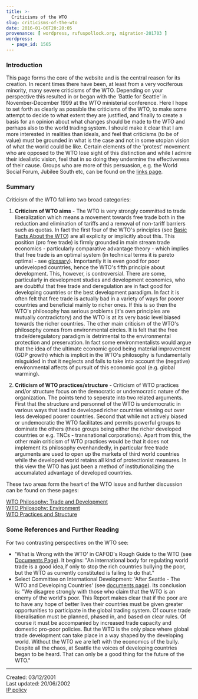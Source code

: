 ```yaml
---
title: >-
  Criticisms of the WTO
slug: criticisms-of-the-wto
date: 2016-01-06T20:20:05
provenance: [ wordpress, rufuspollock.org, migration-201703 ]
wordpress:
  - page_id: 1565
---
```


### Introduction

This page forms the core of the website and is the central reason for its creation. In recent times there have been, at least from a very vociferous minority, many severe criticisms of the WTO. Depending on your perspective
this resulted in or began with the 'Battle for Seattle' in November-December 1999 at the WTO ministerial conference. Here I hope to set forth as clearly as possible the criticisms of the WTO, to make some attempt to decide to what extent they are justified, and finally to create a basis for an opinion about what changes should be made to the WTO and perhaps also to the world trading system.
I should make it clear that I am more interested in realities than ideals, and feel that criticisms (to be of value) must be grounded in what is the case and not in some utopian vision of what the world could be like. Certain elements of the 'protest' movement who are opposed to the WTO lose sight of this distinction and while I admire their idealistic vision, feel that in so doing they undermine the effectiveness of their cause. Groups who are more of this persuasion, e.g. the World Social Forum, Jubilee South etc, can be found on the [links page](/wto/links/). 

### Summary

Criticism of the WTO fall into two broad categories:

  1. **Criticism of WTO aims** \- The WTO is very strongly committed to trade liberalization which means a movement towards free trade both in the reduction and elimination of tariffs and a removal of non-tariff barriers such as quotas. In fact the first four of the WTO's principles (see [Basic Facts About the WTO](/wto/basic-facts/#principles)) are all explicity or implicitly about this. This position (pro free trade) is firmly grounded in main stream trade economics - particularly comparative advantage theory - which implies that free trade is an optimal system (in technical terms it is pareto optimal - see [glossary](/wto/glossary/)). Importantly it is even good for poor undeveloped countries, hence the WTO's fifth principle about development. 
This, however, is controversial. There are some, particularly in development studies and development economics, who are doubtful that free trade and deregulation are in fact good for developing countries or the best development
paradigm. In fact it is often felt that free trade is actually bad in a variety of ways for poorer countries and beneficial mainly to richer ones. If this is so then the WTO's philosophy has serious problems (it's own principles
are mutually contradictory) and the WTO is at its very basic level biased towards the richer countries.
The other main criticism of the WTO's philosophy comes from environmental circles. It is felt that the free trade/deregulatory paradigm is detrimental to the environmental protection and preservation. In fact some
environmentalists would argue that the idea of the ultimate economic good being material improvement (GDP growth) which is implicit in the WTO's philosophy is fundamentally misguided in that it neglects and fails to take into account the (negative) environmental affects of pursuit of this economic goal (e.g. global warming).

  2. **Criticism of WTO practices/structure** \- Criticism of WTO practices and/or structure focus on the democratic or undemocratic nature of the organization. The points tend to seperate into two related arguments. First that the structure and personnel of the WTO is undemocratic in various ways that lead to developed richer countries winning out over less developed poorer countries. Second that while not actively biased or undemocratic the WTO facilitates and permits powerful groups to dominate the others (these groups being either the richer developed countries or e.g. TNCs - transnational corporations).
Apart from this, the other main criticism of WTO practices would be that it does not implement its philosophy evenhandedly, in particular free trade arguments are used to open up the markets of third world countries while the
developed world retains all kind of protectionist measures. In this view the WTO has just been a method of institutionalizing the accumalated advantage of developed countries.

These two areas form the heart of the WTO issue and further discussion can be
found on these pages:
  
[WTO Philosophy: Trade and Development](/wto/the-wtos-free-trade-philosophy/)  
[WTO Philosophy: Environment](/wto/philosophy-environment/)  
[WTO Practices and Structure](/wto/criticism-of-wto-practices-and-structures/)  

### Some References and Further Reading

For two contrasting perspectives on the WTO see:

  * 'What is Wrong with the WTO' in CAFOD's Rough Guide to the WTO (see [Documents Page](/wto/documents/)). It begins: "An international body for regulating world trade is a good idea,if only to stop the rich countries bullying the poor, but the WTO as currently constituted is failing to do that."
  * Select Committee on International Development: 'After Seattle - The WTO and Developing Countries' (see [documents page](/wto/documents/)). Its conclusion is: "We disagree strongly with those who claim that the WTO is an enemy of the world's poor. This Report makes clear that if the poor are to have any hope of better lives their countries must be given greater opportunities to participate in the global trading system. Of course trade liberalisation must be planned, phased in, and based on clear rules. Of course it must be accompanied by increased trade capacity and domestic pro-poor policies. But the WTO is the only place where global trade development can take place in a way shaped by the developing world. Without the WTO we are left with the economics of the bully. Despite all the chaos, at Seattle the voices of developing countries began to be heard. That can only be a good thing for the future of the WTO."

  
  

* * *

Created: 03/12/2001  
Last updated: 20/06/2002  
[IP policy](/copying/)



